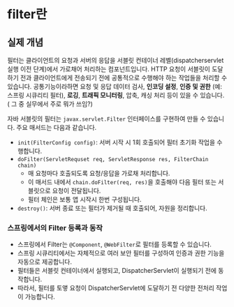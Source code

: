 # filter란
## 실제 개념
필터는 클라이언트의 요청과 서버의 응답을 서블릿 컨테이너 레벨(dispatcherservlet 실행 이전 단계)에서 가로채어 처리하는 컴포넌트입니다. 
HTTP 요청이 서블릿이 도달하기 전과 클라이언트에게 전송되기 전에 공통적으로 수행해야 하는 작업들을 처리할 수 있습니다.
공통기능이라하면 요청 및 응답 데이터 검사, **인코딩 설정**, **인증 및 권한** (예: 스프링 시큐리티 필터), **로깅**, **트래픽 모니터링**, 압축, 캐싱 처리 등이 있을 수 있습니다. ( 그 중 실무에서 주로 뭐가 쓰임?)

자바 서블릿의 필터는 `javax.servlet.Filter` 인터페이스를 구현하여 만들 수 있습니다. 주요 매서드는 다음과 같습니다.
* `init(FilterConfig config)`: 서버 시작 시 1회 호출되어 필터 초기화 작업을 수행합니다.
* `doFilter(ServletRequset req, ServletResponse res, FilterChain chain)`
    * 매 요청마다 호출되도록 요청/응답을 가로채 처리합니다.
    * 이 매서드 내에서 `chain.doFilter(req, res)`을 호출해야 다음 필터 또는 서블릿으로 요청이 전달됩니다.
    * 필터 체인은 보통 앱 시작시 한번 구성됩니다.    
* `destroy()`: 서버 종료 또는 필터가 제거될 때 호출되어, 자원을 정리합니다.

### 스프링에서의 Filter 등록과 동작
* 스프링에서 Filter는 `@Component`, `@WebFilter`로 필터를 등록할 수 있습니다. 
* 스프링 시큐리티에서는 자체적으로 여러 보안 필터를 구성하여 인증과 권한 기능을 자동으로 제공합니다. 
* 필터들은 서블릿 컨테이너에서 실행되고, DispatcherServlet이 실행되기 전에 동작합니다.
* 따라서, 필터를 토앻 요청이 DispatcherServlet에 도달하기 전 다양한 전처리 작업이 가능합니다.
